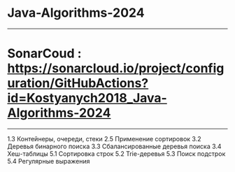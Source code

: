 # Java-Algorithms-2024
***
# SonarCoud : https://sonarcloud.io/project/configuration/GitHubActions?id=Kostyanych2018_Java-Algorithms-2024
***
1.3 Контейнеры, очереди, стеки
2.5 Применение сортировок
3.2 Деревья бинарного поиска
3.3 Сбалансированные деревья поиска
3.4 Хеш-таблицы
5.1 Сортировка строк
5.2 Trie-деревья
5.3 Поиск подстрок
5.4 Регулярные выражения


